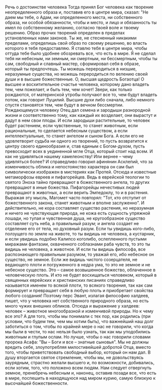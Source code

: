 Речь о достоинстве человека
Тогда принял Бог человека как творение неопределенного образа и,
поставив его в центре мира, сказал: "Не даем мы тебе, о Адам, ни
определенного места, ни собственного образа, ни особой обязанности, чтобы
и место, и лицо и обязанность ты имел по собственному желанию, согласно
твоей воле и твоему решению. Образ прочих творений определен в пределах
установленных нами законов. Ты же, не стесненный никакими пределами,
определишь свой образ по своему решению, во власть которого я тебя
предоставляю. Я ставлю тебя в центре мира, чтобы оттуда тебе было удобнее
обозревать все, что есть в мире. Я не сделал тебя ни небесным, ни земным, ни
смертным, ни бессмертным, чтобы ты сам, свободный и славный мастер,
сформировал себя в образе, который ты предпочтешь. Ты можешь
переродиться в низшие, неразумные существа, но можешь переродиться по
велению своей души и в высшие божественные. О, высшая щедрость Богаотца! О высшее и восхитительное счастье человека, которому дано владеть
тем, чем пожелает, и быть тем, чем хочет! Звери, как только рождаются, от
материнской утробы получают все то, чем будут владеть потом, как говорит
Луцилий. Высшие духи либо сначала, либо немного спустя становятся тем,
чем будут в вечном бессмертии. Рождающемуся человеку Отец дал семена и
зародыши разнородной жизни и соответственно тому, как каждый их
возделает, они вырастут и дадут в нем свои плоды. И если зародыши
растительные, то человек будет растением, если чувственные, то станет
животным, если рациональные, то сделается небесным существом, а если
интеллектуальные, то станет ангелом и сыном Бога. А если его не
удовлетворит судьба ни одного из творений, то пусть возвратится к центру
своего единообразия и, став единым с Богом-духом, пусть превосходит всех
в уединенной мгле Отца, который стоит над всем. И как не удивляться
нашему хамелеонству! Или вернее – чему удивляться более? И справедливо
говорил афинянин Асклепий, что за изменчивость облика и непостоянство
характера он сам был символически изображен в мистериях как Протей.
Отсюда и известные метаморфозы евреев и пифагорейцев. Ведь в еврейской
теологии то святого Эноха тайно превращают в божественного ангела, то
других превращают в иные божества. Пифагорейцы нечестивых людей
превращают в животных, а если верить Эмпедоклу, то и в растения. Выражая
эту мысль, Магомет часто повторял: "Тот, кто отступит от божественного
закона, станет животным и вполне заслуженно". И действительно, не кора
составляет существо растения, но неразумная и ничего не чувствующая
природа, не кожа есть сущность упряжной лошади, но тупая и чувственная
душа, не кругообразное существо составляет суть неба, а правильный разум;
и ангела создает не отделение его от тела, но духовный разум.
Если ты увидишь кого-либо, ползущего по земле на животе, то ты
видишь не человека, а кустарник, и если увидишь подобно Калипсо коголибо, ослепленного пустыми миражами фантазии, охваченного соблазнами
раба чувств, то это ты видишь не человека, а животное. И если ты видишь
философа, все распознающего правильным разумом, то уважай его, ибо
небесное он существо, не земное. Если же видишь чистого созерцателя, не
ведающего плоти и погруженного в недра ума, то это не земное и не
небесное существо. Это – самое возвышенное божество, облаченное в
человеческую плоть. И кто не будет восхищаться человеком, который в
священных еврейских и христианских писаниях справедливо называется
именем то всякой плоти, то всякого творения, так как сам формирует и
превращает себя в любую плоть и приобретает свойства любого создания!
Поэтому перс Эвант, излагая философию халдеев, пишет, что у человека нет
собственного природного образа, но есть много чужих внешних обликов.
Отсюда и выражение у халдеев: человек – животное многообразной и
изменчивой природы. Но к чему все это? А для того, чтобы мы понимали с
тех пор, как родились (при условии, что будем тем, чем мы хотим быть), что
важнейший наш долг заботиться о том, чтобы по крайней мере о нас не
говорили, что когда мы были в чести, то нас нельзя было узнать, так как мы
уподобились животным и глупым ослам. Но лучше, чтобы о нас говорили
словами пророка Асафа: "Вы – Боги и все – знатные сыновья". Мы не
должны вредить себе, злоупотребляя милостивейшей добротой Отца, вместо
того, чтобы приветствовать свободный выбор, который он нам дал.
В душу вторгается святое стремление, чтобы мы, не довольствуясь
заурядным, страстно желали высшего и, по возможности, добивались, если
хотим, того, что положено всем людям. Нам следует отвергнуть земное,
пренебречь небесным и, наконец, оставив позади все, что есть в мире,
поспешить в находящуюся над миром курию, самую близкую к высочайшей
божественности.
